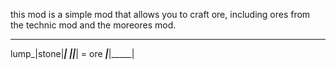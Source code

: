 this mod is a simple mod that allows you to craft ore, including ores from the technic mod and the moreores mod.

__________________
lump_|stone|_____|
_____|_____|_____| = ore
_____|_____|_____|
